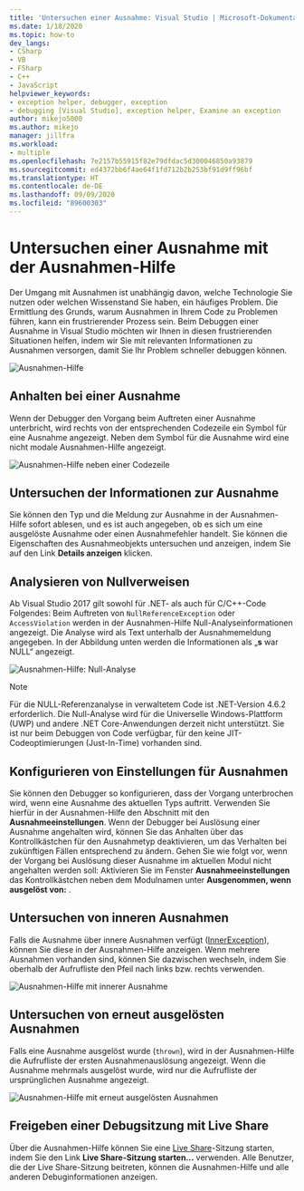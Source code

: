 ```yaml
---
title: 'Untersuchen einer Ausnahme: Visual Studio | Microsoft-Dokumentation'
ms.date: 1/18/2020
ms.topic: how-to
dev_langs:
- CSharp
- VB
- FSharp
- C++
- JavaScript
helpviewer_keywords:
- exception helper, debugger, exception
- debugging [Visual Studio], exception helper, Examine an exception
author: mikejo5000
ms.author: mikejo
manager: jillfra
ms.workload:
- multiple
ms.openlocfilehash: 7e2157b55915f82e79dfdac5d300046850a93879
ms.sourcegitcommit: ed4372bb6f4ae64f1fd712b2b253bf91d9ff96bf
ms.translationtype: HT
ms.contentlocale: de-DE
ms.lasthandoff: 09/09/2020
ms.locfileid: "89600303"
---
```

# <a name="inspect-an-exception-using-the-exception-helper"></a>Untersuchen einer Ausnahme mit der Ausnahmen-Hilfe 

Der Umgang mit Ausnahmen ist unabhängig davon, welche Technologie Sie nutzen oder welchen Wissenstand Sie haben, ein häufiges Problem. Die Ermittlung des Grunds, warum Ausnahmen in Ihrem Code zu Problemen führen, kann ein frustrierender Prozess sein. Beim Debuggen einer Ausnahme in Visual Studio möchten wir Ihnen in diesen frustrierenden Situationen helfen, indem wir Sie mit relevanten Informationen zu Ausnahmen versorgen, damit Sie Ihr Problem schneller debuggen können.

![Ausnahmen-Hilfe](media/debugger-exception-helper-default.png)

## <a name="pause-on-the-exception"></a>Anhalten bei einer Ausnahme
Wenn der Debugger den Vorgang beim Auftreten einer Ausnahme unterbricht, wird rechts von der entsprechenden Codezeile ein Symbol für eine Ausnahme angezeigt. Neben dem Symbol für die Ausnahme wird eine nicht modale Ausnahmen-Hilfe angezeigt.

![Ausnahmen-Hilfe neben einer Codezeile](media/debugger-exception-helper-locerror.png)

## <a name="inspect-exception-info"></a>Untersuchen der Informationen zur Ausnahme
Sie können den Typ und die Meldung zur Ausnahme in der Ausnahmen-Hilfe sofort ablesen, und es ist auch angegeben, ob es sich um eine ausgelöste Ausnahme oder einen Ausnahmefehler handelt. Sie können die Eigenschaften des Ausnahmeobjekts untersuchen und anzeigen, indem Sie auf den Link **Details anzeigen** klicken.

## <a name="analyze-null-references"></a>Analysieren von Nullverweisen
Ab Visual Studio 2017 gilt sowohl für .NET- als auch für C/C++-Code Folgendes: Beim Auftreten von `NullReferenceException` oder `AccessViolation` werden in der Ausnahmen-Hilfe Null-Analyseinformationen angezeigt. Die Analyse wird als Text unterhalb der Ausnahmemeldung angegeben. In der Abbildung unten werden die Informationen als „**s** war NULL“ angezeigt.

![Ausnahmen-Hilfe: Null-Analyse](media/debugger-exception-helper-default.png)


> [!NOTE]
> Für die NULL-Referenzanalyse in verwaltetem Code ist .NET-Version 4.6.2 erforderlich. Die Null-Analyse wird für die Universelle Windows-Plattform (UWP) und andere .NET Core-Anwendungen derzeit nicht unterstützt. Sie ist nur beim Debuggen von Code verfügbar, für den keine JIT-Codeoptimierungen (Just-In-Time) vorhanden sind.

## <a name="configure-exception-settings"></a>Konfigurieren von Einstellungen für Ausnahmen 
Sie können den Debugger so konfigurieren, dass der Vorgang unterbrochen wird, wenn eine Ausnahme des aktuellen Typs auftritt. Verwenden Sie hierfür in der Ausnahmen-Hilfe den Abschnitt mit den **Ausnahmeeinstellungen**. Wenn der Debugger bei Auslösung einer Ausnahme angehalten wird, können Sie das Anhalten über das Kontrollkästchen für den Ausnahmetyp deaktivieren, um das Verhalten bei zukünftigen Fällen entsprechend zu ändern. Gehen Sie wie folgt vor, wenn der Vorgang bei Auslösung dieser Ausnahme im aktuellen Modul nicht angehalten werden soll: Aktivieren Sie im Fenster **Ausnahmeeinstellungen** das Kontrollkästchen neben dem Modulnamen unter **Ausgenommen, wenn ausgelöst von:** . 

## <a name="inspect-inner-exceptions"></a>Untersuchen von inneren Ausnahmen 
Falls die Ausnahme über innere Ausnahmen verfügt ([InnerException](/dotnet/api/system.exception.innerexception)), können Sie diese in der Ausnahmen-Hilfe anzeigen. Wenn mehrere Ausnahmen vorhanden sind, können Sie dazwischen wechseln, indem Sie oberhalb der Aufrufliste den Pfeil nach links bzw. rechts verwenden.

![Ausnahmen-Hilfe mit innerer Ausnahme](media/debugger-exception-helper-innerexception.png)

## <a name="inspect-rethrown-exceptions"></a>Untersuchen von erneut ausgelösten Ausnahmen
Falls eine Ausnahme ausgelöst wurde (`thrown`), wird in der Ausnahmen-Hilfe die Aufrufliste der ersten Ausnahmenauslösung angezeigt. Wenn die Ausnahme mehrmals ausgelöst wurde, wird nur die Aufrufliste der ursprünglichen Ausnahme angezeigt.

![Ausnahmen-Hilfe mit erneut ausgelösten Ausnahmen](media/debugger-exception-helper-innerexception.png)

## <a name="share-a-debug-session-with-live-share"></a>Freigeben einer Debugsitzung mit Live Share
Über die Ausnahmen-Hilfe können Sie eine [Live Share](/visualstudio/liveshare/)-Sitzung starten, indem Sie den Link **Live Share-Sitzung starten...** verwenden. Alle Benutzer, die der Live Share-Sitzung beitreten, können die Ausnahmen-Hilfe und alle anderen Debuginformationen anzeigen.